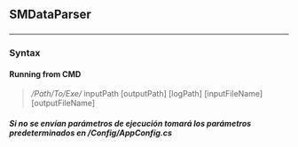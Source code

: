 ﻿###
## SMDataParser
###
***
### Syntax
#### Running from CMD
>
> */Path/To/Exe/* inputPath [outputPath] [logPath] [inputFileName] [outputFileName]
>

##### *Si no se envían parámetros de ejecución tomará los parámetros predeterminados en /Config/AppConfig.cs*


